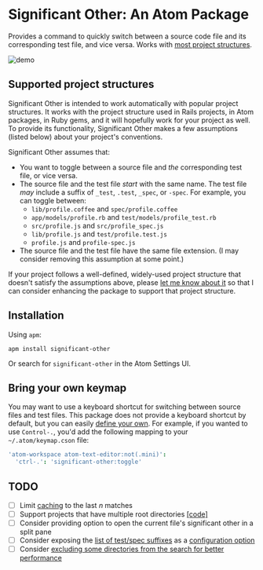 # Significant Other: An Atom Package

Provides a command to quickly switch between a source code file and its corresponding test file, and vice versa. Works with [most project structures](#supported-project-structures).

![demo](https://cloud.githubusercontent.com/assets/2988/11921768/6825b086-a75c-11e5-87c3-5bbe899dce75.gif)

## Supported project structures

Significant Other is intended to work automatically with popular project structures. It works with the project structure used in Rails projects, in Atom packages, in Ruby gems, and it will hopefully work for your project as well. To provide its functionality, Significant Other makes a few assumptions (listed below) about your project's conventions.

Significant Other assumes that:

- You want to toggle between a source file and *the* corresponding test file, or vice versa.
- The source file and the test file *start* with the same name. The test file *may* include a suffix of `_test`, `.test`, `_spec`, or `-spec`. For example, you can toggle between:
    - `lib/profile.coffee` and `spec/profile.coffee`
    - `app/models/profile.rb` and `test/models/profile_test.rb`
    - `src/profile.js` and `src/profile_spec.js`
    - `lib/profile.js` and `test/profile.test.js`
    - `profile.js` and `profile-spec.js`
- The source file and the test file have the same file extension. (I may consider removing this assumption at some point.)

If your project follows a well-defined, widely-used project structure that doesn't satisfy the assumptions above, please [let me know about it][open-an-issue] so that I can consider enhancing the package to support that project structure.

## Installation

Using `apm`:

```
apm install significant-other
```

Or search for `significant-other` in the Atom Settings UI.

## Bring your own keymap

You may want to use a keyboard shortcut for switching between source files and test files. This package does not provide a keyboard shortcut by default, but you can easily [define your own][atom-keymaps]. For example, if you wanted to use `Control-.`, you'd add the following mapping to your `~/.atom/keymap.cson` file:

```cson
'atom-workspace atom-text-editor:not(.mini)':
  'ctrl-.': 'significant-other:toggle'
```

## TODO

- [ ] Limit [caching](https://github.com/jasonrudolph/significant-other/blob/6a19b044b2d9c8fc268e3f9dac6d4f65d943b26c/lib/significant-other.js#L55-L57) to the last _n_ matches
- [ ] Support projects that have multiple root directories [[code]](https://github.com/jasonrudolph/significant-other/blob/73cdeca7ced2f8ae7140fa492a88455dc665c783/lib/matchmaker.coffee#L103)
- [ ] Consider providing option to open the current file's significant other in a split pane
- [ ] Consider exposing the [list of test/spec suffixes](https://github.com/jasonrudolph/significant-other/blob/e6abd32868203726dcc43b3542b73804e1b2515e/lib/matchmaker.coffee#L169) as a [configuration option](https://atom.io/docs/v1.3.2/behind-atom-configuration-api)
- [ ] Consider [excluding some directories from the search for better performance](https://github.com/jasonrudolph/significant-other/blob/9f64d09a0012ff39737251f1e76e34c4ccb26fdb/lib/matchmaker.coffee#L92-L98)

[atom-keymaps]: https://atom.io/docs/v1.3.2/using-atom-basic-customization#customizing-key-bindings
[open-an-issue]: https://github.com/jasonrudolph/significant-other/issues/new
